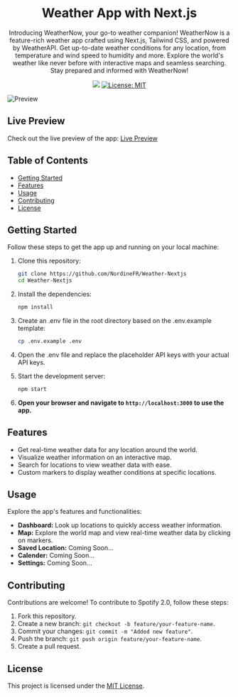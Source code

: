 <h1 align="center">Weather App with Next.js</h1>
<p align="center">Introducing WeatherNow, your go-to weather companion! WeatherNow is a feature-rich weather app crafted using Next.js, Tailwind CSS, and powered by WeatherAPI. Get up-to-date weather conditions for any location, from temperature and wind speed to humidity and more. Explore the world's weather like never before with interactive maps and seamless searching. Stay prepared and informed with WeatherNow!</p>
<p align="center">
  <img src="https://img.shields.io/badge/version-1.0.0-blue" />
  <a href="https://github.com/kefranabg/readme-md-generator/blob/master/LICENSE">
    <img alt="License: MIT" src="https://img.shields.io/badge/license-MIT-yellow.svg" target="_blank" />
  </a>
</p>

![Preview](https://github.com/NordineFR/Weather-Nextjs/assets/57439910/5f55a3aa-ad07-4da9-9780-35a0d437417c)


## Live Preview
Check out the live preview of the app: [Live Preview](https://weather-nextjs-plum.vercel.app/)

## Table of Contents
- [Getting Started](#getting-started)
- [Features](#features)
- [Usage](#usage)
- [Contributing](#contributing)
- [License](#license)

## Getting Started
Follow these steps to get the app up and running on your local machine:

1. Clone this repository:
   ```bash
   git clone https://github.com/NordineFR/Weather-Nextjs
   cd Weather-Nextjs
   ```
2. Install the dependencies:
   
   ```bash
   npm install
   ```
4. Create an .env file in the root directory based on the .env.example template:
   
   ```bash
   cp .env.example .env
   ```
6. Open the .env file and replace the placeholder API keys with your actual API keys.
   
8. Start the development server:
   
   ```bash
   npm start
   ```
10. **Open your browser and navigate to `http://localhost:3000` to use the app.**

## Features
- Get real-time weather data for any location around the world.
- Visualize weather information on an interactive map.
- Search for locations to view weather data with ease.
- Custom markers to display weather conditions at specific locations.

## Usage
Explore the app's features and functionalities:

- **Dashboard:** Look up locations to quickly access weather information.
- **Map:** Explore the world map and view real-time weather data by clicking on markers.
- **Saved Location:** Coming Soon...
- **Calender:** Coming Soon...
- **Settings:** Coming Soon...

## Contributing
Contributions are welcome! To contribute to Spotify 2.0, follow these steps:

1. Fork this repository.
2. Create a new branch: `git checkout -b feature/your-feature-name`.
3. Commit your changes: `git commit -m "Added new feature"`.
4. Push the branch: `git push origin feature/your-feature-name`.
5. Create a pull request.

## License
This project is licensed under the [MIT License](LICENSE).
